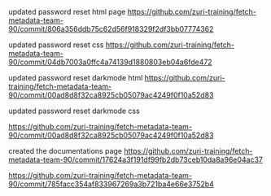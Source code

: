 updated password reset html page 
https://github.com/zuri-training/fetch-metadata-team-90/commit/806a356ddb75c62d56f918329f2df3bb07774362

updated password reset css 
https://github.com/zuri-training/fetch-metadata-team-90/commit/04db7003a0ffc4a74139d1880803eb04a6fde472

updated password reset darkmode html 
https://github.com/zuri-training/fetch-metadata-team-90/commit/00ad8d8f32ca8925cb05079ac4249f0f10a52d83

updated  password reset darkmode css 

https://github.com/zuri-training/fetch-metadata-team-90/commit/00ad8d8f32ca8925cb05079ac4249f0f10a52d83

created the documentations page 
https://github.com/zuri-training/fetch-metadata-team-90/commit/17624a3f191df99fb2db73ceb10da8a96e04ac37 

https://github.com/zuri-training/fetch-metadata-team-90/commit/785facc354af833967269a3b721ba4e66e3752b4
